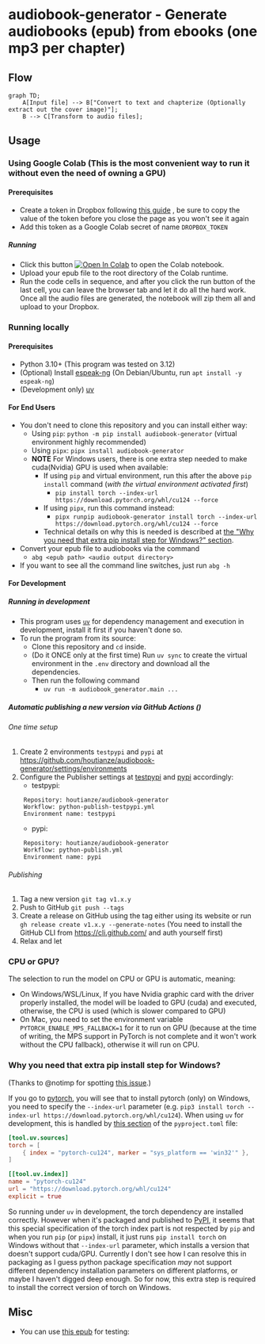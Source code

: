 audiobook-generator - Generate audiobooks (epub) from ebooks (one mp3 per chapter)
==================================================================================

## Flow
```mermaid
graph TD;
    A[Input file] --> B["Convert to text and chapterize (Optionally extract out the cover image)"];
    B --> C[Transform to audio files];
```

## Usage

### Using Google Colab (This is the most convenient way to run it without even the need of owning a GPU)

#### Prerequisites
- Create a token in Dropbox following [this guide]( https://dropbox.tech/developers/generate-an-access-token-for-your-own-account) , be sure to copy the value of the token before you close the page as you won't see it again
- Add this token as a Google Colab secret of name `DROPBOX_TOKEN`

##### Running
- Click this button <a target="_blank" href="https://colab.research.google.com/github/houtianze/audiobook-generator/blob/master/convert-epub-to-audiobook.ipynb">
  <img src="https://colab.research.google.com/assets/colab-badge.svg" alt="Open In Colab"/></a> to open the Colab notebook.
- Upload your epub file to the root directory of the Colab runtime.
- Run the code cells in sequence, and after you click the run button of the last cell, you can leave the browser tab and let it do all the hard work. Once all the audio files are generated, the notebook will zip them all and upload to your Dropbox.

### Running locally
#### Prerequisites
- Python 3.10+ (This program was tested on 3.12)
- (Optional) Install [espeak-ng](https://github.com/espeak-ng/espeak-ng) (On Debian/Ubuntu, run `apt install -y espeak-ng`)
- (Development only) [uv](https://github.com/astral-sh/uv)

#### For End Users
- You don't need to clone this repository and you can install either way:
  - Using `pip`: `python -m pip install audiobook-generator` (virtual environment highly recommended)
  - Using `pipx`: `pipx install audiobook-generator`
  - **NOTE** For Windows users, there is one extra step needed to make cuda(Nvidia) GPU is used when available:
    - If using `pip` and virtual environment, run this after the above `pip install` command (*with the virtual environment activated first*)
      - `pip install torch --index-url https://download.pytorch.org/whl/cu124 --force`
    - If using `pipx`, run this command instead:
      - `pipx runpip audiobook-generator install torch --index-url https://download.pytorch.org/whl/cu124 --force`
    - Technical details on why this is needed is described at [the "Why you need that extra pip install step for Windows?" section](#why-you-need-that-extra-pip-install-step-for-windows).
- Convert your epub file to audiobooks via the command
  - `abg <epub path> <audio output directory>`
- If you want to see all the command line switches, just run `abg -h`

#### For Development

##### Running in development
- This program uses [`uv`](https://github.com/astral-sh/uv) for dependency management and execution in development, install it first if you haven't done so.
- To run the program from its source:
  - Clone this repository and `cd` inside.
  - (Do it ONCE only at the first time) Run `uv sync` to create the virtual environment in the `.env` directory and download all the dependencies.
  - Then run the following command
    - `uv run -m audiobook_generator.main ...`

##### Automatic publishing a new version via GitHub Actions ()

###### One time setup
1. Create 2 environments `testpypi` and `pypi` at https://github.com/houtianze/audiobook-generator/settings/environments
2. Configure the Publisher settings at [testpypi](https://test.pypi.org/manage/project/audiobook-generator/settings/publishing/) and [pypi](https://pypi.org/manage/project/audiobook-generator/settings/publishing/) accordingly:
   - testpypi:
   ```text
    Repository: houtianze/audiobook-generator
    Workflow: python-publish-testpypi.yml
    Environment name: testpypi
   ```
   - pypi:
   ```text
    Repository: houtianze/audiobook-generator
    Workflow: python-publish.yml
    Environment name: pypi
   ```

###### Publishing
1. Tag a new version `git tag v1.x.y`
2. Push to GitHub `git push --tags`
3. Create a release on GitHub using the tag either using its website or run `gh release create v1.x.y --generate-notes` (You need to install the GitHub CLI from https://cli.github.com/ and auth yourself first)
4. Relax and let

### CPU or GPU?
The selection to run the model on CPU or GPU is automatic, meaning:
- On Windows/WSL/Linux, If you have Nvidia graphic card with the driver properly installed, the model will be loaded to GPU (cuda) and executed, otherwise, the CPU is used (which is slower compared to GPU)
- On Mac, you need to set the environment variable `PYTORCH_ENABLE_MPS_FALLBACK=1` for it to run on GPU (because at the time of writing, the MPS support in PyTorch is not complete and it won't work without the CPU fallback), otherwise it will run on CPU.

### Why you need that extra pip install step for Windows?
(Thanks to @notimp for spotting [this issue](#4).)

If you go to [pytorch](https://pytorch.org/get-started/locally/), you will see that to install pytorch (only) on Windows, you need to specify the `--index-url` parameter (e.g. `pip3 install torch --index-url https://download.pytorch.org/whl/cu124`). When using `uv` for development, this is handled by [this section](https://github.com/houtianze/audiobook-generator/blob/9df750d943806ff89d55e78e21114878bb300822/pyproject.toml#L29-L37) of the `pyproject.toml` file:

```toml
[tool.uv.sources]
torch = [
    { index = "pytorch-cu124", marker = "sys_platform == 'win32'" },
]

[[tool.uv.index]]
name = "pytorch-cu124"
url = "https://download.pytorch.org/whl/cu124"
explicit = true
```

So running under `uv` in development, the torch dependency are installed correctly. However when it's packaged and published to [PyPI](https://pypi.org), it seems that this special specification of the torch index part is not respected by `pip` and when you run `pip` (or `pipx`) install, it just runs `pip install torch` on Windows without that `--index-url` parameter, which installs a version that doesn't support cuda/GPU. Currently I don't see how I can resolve this in packaging as I guess python package specification _may_ not support different dependency installation parameters on different platforms, or maybe I haven't digged deep enough. So for now, this extra step is required to install the correct version of torch on Windows.

## Misc

- You can use [this epub](https://github.com/daisy/epub-accessibility-tests/releases/download/fundamental-2.0/Fundamental-Accessibility-Tests-Basic-Functionality-v2.0.0.epub) for testing:

